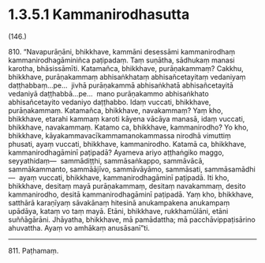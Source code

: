 

# 1.3.5.1 Kammanirodhasutta





(146.)

810\. “Navapurāṇāni, bhikkhave, kammāni desessāmi kammanirodhaṃ kammanirodhagāminiñca paṭipadaṃ. Taṃ suṇātha, sādhukaṃ manasi karotha, bhāsissāmīti. Katamañca, bhikkhave, purāṇakammaṃ? Cakkhu, bhikkhave, purāṇakammaṃ abhisaṅkhataṃ abhisañcetayitaṃ vedaniyaṃ daṭṭhabbaṃ…pe…  jivhā purāṇakammā abhisaṅkhatā abhisañcetayitā vedaniyā daṭṭhabbā…pe…  mano purāṇakammo abhisaṅkhato abhisañcetayito vedaniyo daṭṭhabbo. Idaṃ vuccati, bhikkhave, purāṇakammaṃ. Katamañca, bhikkhave, navakammaṃ? Yaṃ kho, bhikkhave, etarahi kammaṃ karoti kāyena vācāya manasā, idaṃ vuccati, bhikkhave, navakammaṃ. Katamo ca, bhikkhave, kammanirodho? Yo kho, bhikkhave, kāyakammavacīkammamanokammassa nirodhā vimuttiṃ phusati, ayaṃ vuccati, bhikkhave, kammanirodho. Katamā ca, bhikkhave, kammanirodhagāminī paṭipadā? Ayameva ariyo aṭṭhaṅgiko maggo, seyyathidaṃ—  sammādiṭṭhi, sammāsaṅkappo, sammāvācā, sammākammanto, sammāājīvo, sammāvāyāmo, sammāsati, sammāsamādhi—  ayaṃ vuccati, bhikkhave, kammanirodhagāminī paṭipadā. Iti kho, bhikkhave, desitaṃ mayā purāṇakammaṃ, desitaṃ navakammaṃ, desito kammanirodho, desitā kammanirodhagāminī paṭipadā. Yaṃ kho, bhikkhave, satthārā karaṇīyaṃ sāvakānaṃ hitesinā anukampakena anukampaṃ upādāya, kataṃ vo taṃ mayā. Etāni, bhikkhave, rukkhamūlāni, etāni suññāgārāni. Jhāyatha, bhikkhave, mā pamādattha; mā pacchāvippaṭisārino ahuvattha. Ayaṃ vo amhākaṃ anusāsanī”ti.

---

811\. Paṭhamaṃ.





